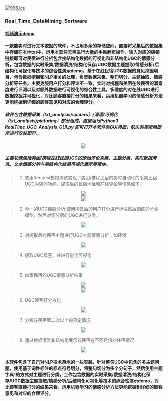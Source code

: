 
[![996.icu](https://img.shields.io/badge/link-996.icu-red.svg)](https://996.icu)

###  Real_Time_DataMining_Sortware
#### [视频演示demo](https://github.com/CarryChang/C-CNN-for-Chinese-Sentiment-Analysis/blob/master/video/demo.mp4)
####   一款能实时进行文本挖掘的软件，不占用多余的存储空间，直接将采集后的数据集中存储在本地txt中，运用本软件无需进行大量的手动翻页操作，输入对应的店铺链接即可对民宿进行分析包含接结构化数据的可视化和非结构化UGC的情感分析，包含数据的实时采集/数据清洗/结构化保存/UGC数据主题提取/情感分析/后结构化可视化等技术的综合性演示demo。基于在线民宿UGC数据的意见挖掘项目，包含数据挖掘和NLP相关的处理，负责数据采集、整句切分、主题抽取、情感分析等任务。主要克服用户打分和评论不一致，实时对携程和美团在线民宿的满意度进行评测以及对额外数据进行可视化的综合性工具，多维度的对在线UGC进行数据挖掘并可视化，对比顾客直接打分的结果来看，运用机器学习的情感分析方法更能挖掘到详细的顾客意见和对应的合理评分。
#####  软件包含数据采集（txt_analysis/spiders）/清理/可视化（txt_analysis/picturing）部分组成，直接运行Python3 RealTime_UGC_Analysis_GUI.py 即可打开本软件的GUI界面，缺失的库按照提示进行安装即可。
<div align=center><img  src="https://github.com/CarryChang/Real_Time_DataMining_Sortware/blob/master/pic/GUI_main.png"></div>

#####  主要功能包括美团/携程在线民宿UGC的原始评论采集、主题分类、实时数据清洗、文本情感分析与后结构化结果可视化展示等模块。


> 1.   使用Request模拟浏览实现了美团/携程民宿的实时自动化的采集民宿UGC内容的功能，提取后的民宿地址和在线评论等信息如下。

<div align=center><img  src="https://github.com/CarryChang/Real_Time_DataMining_Sortware/blob/master/pic/meituan.png"></div>
<div align=center><img  src="https://github.com/CarryChang/Real_Time_DataMining_Sortware/blob/master/pic/data_collector.png"></div>

> 2.   单一的UGC情感分析,使用清洗后的用户打分进行标注然后训练的分类模型，然后对切分后的UGC进行分类。

<div align=center><img  src="https://github.com/CarryChang/Real_Time_DataMining_Sortware/blob/master/pic/best_comment_analysis.png"></div>

> 3.   对提取后的民宿主题进行UGC主题情感分析：如环境

<div align=center><img  src="https://github.com/CarryChang/Real_Time_DataMining_Sortware/blob/master/pic/environment_analysis.png"></div>

> 4.   提取UGC标签，并进行量化可视化
<div align=center><img  src="https://github.com/CarryChang/Real_Time_DataMining_Sortware/blob/master/pic/label.png"></div>

> 5.   单家民宿的UGC情感分析结果
<div align=center><img  src="https://github.com/CarryChang/Real_Time_DataMining_Sortware/blob/master/pic/sentiment_analysis.png"></div>
<div align=center><img  src="https://github.com/CarryChang/Real_Time_DataMining_Sortware/blob/master/pic/whole_emotion_analysis.png"></div>

> 6.   UGC顾客打分占比

<div align=center><img  src="https://github.com/CarryChang/Real_Time_DataMining_Sortware/blob/master/pic/total_score.png"></div>

> 7.   分析该民宿第二次以上的预定情况  

<div align=center><img  src="https://github.com/CarryChang/Real_Time_DataMining_Sortware/blob/master/pic/rebook.png"></div>

> 8.   通过数据清洗和结构化展示该民宿在不同月份的住宿情况  

<div align=center><img  src="https://github.com/CarryChang/Real_Time_DataMining_Sortware/blob/master/pic/time_line.png"></div>

#### 本软件包含了自己对NLP技术落地的一些实践，针对整句UGC中包含的多主题问题，使用基于词性标注的标点符号切分，将整句切分为多个分句子，然后使用主题字典1的方式对主题进行分类，工作包含数据的实时采集/数据清洗/结构化保存/UGC数据主题提取/情感分析/后结构化可视化等技术的综合性演示demo，对比顾客直接打分的结果来看，运用机器学习的情感分析方法更能挖掘到详细的顾客意见和对应的合理评分。
